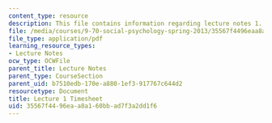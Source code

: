 ```yaml
---
content_type: resource
description: This file contains information regarding lecture notes 1.
file: /media/courses/9-70-social-psychology-spring-2013/35567f4496eaa8a160bbad7f3a2dd1f6_MIT9_70S13_timesheet_L1.pdf
file_type: application/pdf
learning_resource_types:
- Lecture Notes
ocw_type: OCWFile
parent_title: Lecture Notes
parent_type: CourseSection
parent_uid: b7510edb-170e-a880-1ef3-917767c644d2
resourcetype: Document
title: Lecture 1 Timesheet
uid: 35567f44-96ea-a8a1-60bb-ad7f3a2dd1f6
---
```

